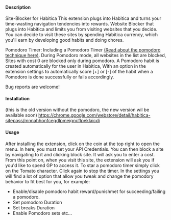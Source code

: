 #### Description
Site-Blocker for Habitica This extension plugs into Habitica and turns your time-wasting navigation tendencies into rewards.
Website Blocker that plugs into Habitica and limits you from visiting websites that you decide.
You can decide to visit these sites by spending Habitica currency, which you'll earn by developing good habits and doing chores.

Pomodoro Timer:
Including a Pomodoro Timer [(Read about the pomodoro technique here)](https://habitica.fandom.com/wiki/Pomodoro).
During Pomodoro mode, all websites in the list are blocked, Sites with cost 0 are blocked only during pomodoro.
A Pomodoro habit is created automatically for the user in Habitica, With an option in the extension settings to automatically score [+] or [-] of the habit when a Pomodoro is done successfully or fails accordingly.

Bug reports are welcome!

#### Installation
(this is the old version without the pomodoro, the new version wil be available soon)
https://chrome.google.com/webstore/detail/habitica-sitepass/mnnahhonfcegdlpmejgncflpeklaicdi

#### Usage
After installing the extension, click on the coin at the top right to open the menu. In here, you must set your API Credentials. 
You can then block a site by navigating to it and clicking block site. It will ask you to enter a cost.
From this point on, when you visit this site, the extension will ask you if you'd like to spend GP to access it.
To star a pomodoro timer simply click on the Tomato character. Click again to stop the timer.
In the settings you will find a lot of option that allow you tweak and change the pomodory behavior to fit best for you, for example:
- Enable/disable pomodoro habit reward/punishmet for succeeding/failing a pomodoro.
- Set pomodoro Duration
- Set breaks Duration
- Enable Pomodoro sets etc...
